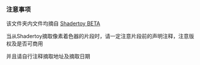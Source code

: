 ### 注意事项

该文件夹内文件均摘自 [Shadertoy BETA](https://www.shadertoy.com/)

当从Shadertoy摘取像素着色器的片段时，请一定注意片段前的声明注释，注意版权及是否可商用

并且请自行注释摘取地址及摘取日期